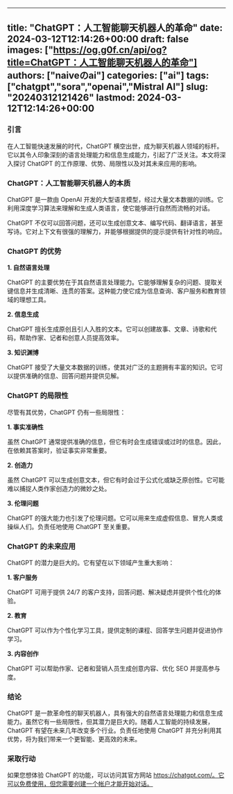 
---
title: "ChatGPT：人工智能聊天机器人的革命"
date: 2024-03-12T12:14:26+00:00
draft: false
images: ["https://og.g0f.cn/api/og?title=ChatGPT：人工智能聊天机器人的革命"]
authors: ["naiveのai"]
categories: ["ai"]
tags: ["chatgpt","sora","openai","Mistral AI"]
slug: "20240312121426"
lastmod: 2024-03-12T12:14:26+00:00
---
### 引言

在人工智能快速发展的时代，ChatGPT 横空出世，成为聊天机器人领域的标杆。它以其令人印象深刻的语言处理能力和信息生成能力，引起了广泛关注。本文将深入探讨 ChatGPT 的工作原理、优势、局限性以及对其未来应用的影响。

### ChatGPT：人工智能聊天机器人的本质

ChatGPT 是一款由 OpenAI 开发的大型语言模型，经过大量文本数据的训练。它利用深度学习算法来理解和生成人类语言，使它能够进行自然而流畅的对话。

ChatGPT 不仅可以回答问题，还可以生成创意文本、编写代码、翻译语言，甚至写诗。它对上下文有很强的理解力，并能够根据提供的提示提供有针对性的响应。

### ChatGPT 的优势

**1. 自然语言处理**

ChatGPT 的主要优势在于其自然语言处理能力。它能够理解复杂的问题、提取关键信息并生成清晰、连贯的答案。这种能力使它成为信息查询、客户服务和教育领域的理想工具。

**2. 信息生成**

ChatGPT 擅长生成原创且引人入胜的文本。它可以创建故事、文章、诗歌和代码，帮助作家、记者和创意人员提高效率。

**3. 知识渊博**

ChatGPT 接受了大量文本数据的训练，使其对广泛的主题拥有丰富的知识。它可以提供准确的信息、回答问题并提供见解。

### ChatGPT 的局限性

尽管有其优势，ChatGPT 仍有一些局限性：

**1. 事实准确性**

虽然 ChatGPT 通常提供准确的信息，但它有时会生成错误或过时的信息。因此，在依赖其答案时，验证事实非常重要。

**2. 创造力**

虽然 ChatGPT 可以生成创意文本，但它有时会过于公式化或缺乏原创性。它可能难以捕捉人类作家创造力的微妙之处。

**3. 伦理问题**

ChatGPT 的强大能力也引发了伦理问题。它可以用来生成虚假信息、冒充人类或操纵人们。负责任地使用 ChatGPT 至关重要。

### ChatGPT 的未来应用

ChatGPT 的潜力是巨大的。它有望在以下领域产生重大影响：

**1. 客户服务**

ChatGPT 可用于提供 24/7 的客户支持，回答问题、解决疑虑并提供个性化的体验。

**2. 教育**

ChatGPT 可以作为个性化学习工具，提供定制的课程、回答学生问题并促进协作学习。

**3. 内容创作**

ChatGPT 可以帮助作家、记者和营销人员生成创意内容、优化 SEO 并提高参与度。

### 结论

ChatGPT 是一款革命性的聊天机器人，具有强大的自然语言处理能力和信息生成能力。虽然它有一些局限性，但其潜力是巨大的。随着人工智能的持续发展，ChatGPT 有望在未来几年改变多个行业。负责任地使用 ChatGPT 并充分利用其优势，将为我们带来一个更智能、更高效的未来。

### 采取行动

如果您想体验 ChatGPT 的功能，可以访问其官方网站 https://chatgpt.com/。它可以免费使用，但您需要创建一个帐户才能开始对话。